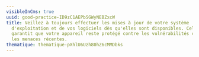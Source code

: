 ```yaml
---
visibleInCms: true
uuid: good-practice-ID9zC1AEPbSGWyNEBZxcW
title: Veillez à toujours effectuer les mises à jour de votre système
  d'exploitation et de vos logiciels dès qu'elles sont disponibles. Cela
  garantit que votre appareil reste protégé contre les vulnérabilités connues et
  les menaces récentes.
thematique: thematique-pXhlU6Uzh80hZ6cMMDbks
---
```

